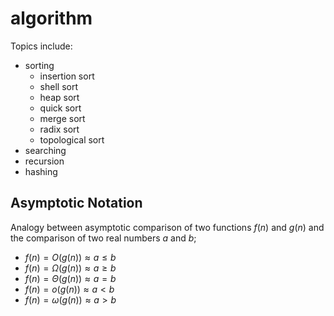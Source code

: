 # algorithm

Topics include:

- sorting
    - insertion sort
    - shell sort
    - heap sort
    - quick sort
    - merge sort
    - radix sort
    - topological sort
- searching
- recursion
- hashing

## Asymptotic Notation

Analogy between asymptotic comparison of two functions $f(n)$ and $g(n)$ and the comparison of two real numbers $a$ and $b$;

- $f(n) = O(g(n)) \approx a \le b$
- $f(n) = \Omega(g(n)) \approx a \ge b$
- $f(n) = \Theta(g(n)) \approx a = b$
- $f(n) = o(g(n)) \approx a < b$
- $f(n) = \omega(g(n)) \approx a > b$

